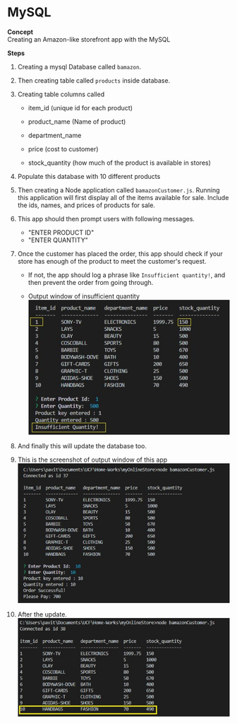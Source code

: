 # MySQL

**Concept**  
Creating an Amazon-like storefront app with the MySQL

**Steps**
1. Creating a mysql Database called `bamazon`.  

2. Then creating table called `products` inside database.

3. Creating table columns called

   * item_id (unique id for each product)

   * product_name (Name of product)

   * department_name

   * price (cost to customer)

   * stock_quantity (how much of the product is available in stores)

4. Populate this database with 10 different products

5. Then creating a Node application called `bamazonCustomer.js`. Running this application will first display all of the items available for sale. Include the ids, names, and prices of products for sale.

6. This app should then prompt users with following messages.

   * "ENTER PRODUCT ID"
   * "ENTER QUANTITY"

7. Once the customer has placed the order, this app should check if your store has enough of the product to meet the customer's request.

   * If not, the app should log a phrase like `Insufficient quantity!`, and then prevent the order from going through.

   * Output window of insufficient quantity ![ScreenShot](result1.jpg)

8. And finally this will update the database too.

9. This is the screenshot of output window of this app ![ScreenShot](Capture.JPG)

10. After the update. ![ScreenShot](resultdb.jpg)



